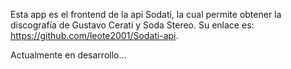 Esta app es el frontend de la api Sodati, la cual permite obtener la discografía de Gustavo Cerati y Soda Stereo. Su enlace es: https://github.com/leote2001/Sodati-api.

Actualmente en desarrollo...